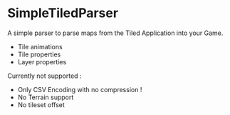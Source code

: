 # SimpleTiledParser
A simple parser to parse maps from the Tiled Application into your Game.

* Tile animations
* Tile properties
* Layer properties

Currently not supported :
* Only CSV Encoding with no compression !
* No Terrain support
* No tileset offset




